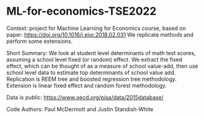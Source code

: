 # ML-for-economics-TSE2022

Context: project for Machine Learning for Economics course, based on paper: https://doi.org/10.1016/j.ejor.2018.02.031
We replicate methods and perform some extensions.

Short Summary: We look at student level determinants of math test scores, assuming a school level fixed (or random) effect. We extract the fixed effect, which can be thought of as a measure of school value-add, then use school level data to estimate top determinants of school value add. Replication is REEM tree and boosted regression tree methodology. Extension is linear fixed effect and random forest methodology.

Data is public: https://www.oecd.org/pisa/data/2015database/

Code Authors: Paul McDermott and Justin Standish-White
